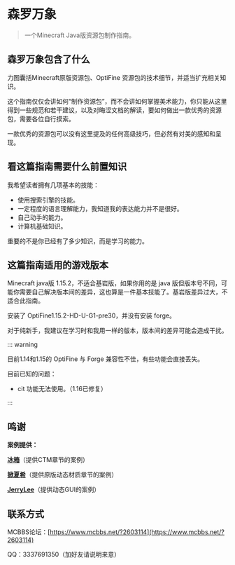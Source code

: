 # 森罗万象

> 一个Minecraft Java版资源包制作指南。

## 森罗万象包含了什么

力图囊括Minecraft原版资源包、OptiFine 资源包的技术细节，并适当扩充相关知识。

这个指南仅仅会讲如何“制作资源包”，而不会讲如何掌握美术能力，你只能从这里得到一些规范和若干建议，以及对晦涩文档的解读，要如何做出一款优秀的资源包，需要各位自行摸索。

一款优秀的资源包可以没有这里提及的任何高级技巧，但必然有对美的感知和呈现。

## 看这篇指南需要什么前置知识

我希望读者拥有几项基本的技能：

- 使用搜索引擎的技能。
- 一定程度的语言理解能力，我知道我的表达能力并不是很好。
- 自己动手的能力。
- 计算机基础知识。

重要的不是你已经有了多少知识，而是学习的能力。

## 这篇指南适用的游戏版本

Minecraft java版 1.15.2，不适合基岩版，如果你用的是 java 版但版本号不同，可能你需要自己解决版本间的差异，这也算是一件基本技能了。基岩版差异过大，不适合此指南。

安装了 OptiFine1.15.2-HD-U-G1-pre30，并没有安装 forge。

对于纯新手，我建议在学习时和我用一样的版本，版本间的差异可能会造成干扰。

::: warning

目前1.14和1.15的 OptiFine 与 Forge 兼容性不佳，有些功能会直接丢失。

目前已知的问题：

- cit 功能无法使用。（1.16已修复）

:::

## 鸣谢

**案例提供：**

**[冰箱](https://space.bilibili.com/393110/)**（提供CTM章节的案例）

**[掀夏希](https://space.bilibili.com/11576976/)**（提供原版动态材质章节的案例）

**[JerryLee](https://www.mcbbs.net/home.php?mod=space&uid=1892187)**（提供动态GUI的案例）

## 联系方式

MCBBS论坛：[https://www.mcbbs.net/?2603114](https://www.mcbbs.net/?2603114)

QQ：3337691350（加好友请说明来意）